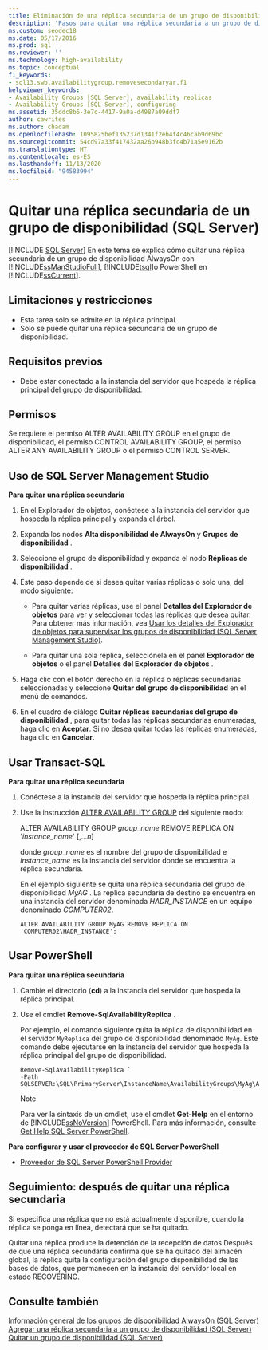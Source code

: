 ```yaml
---
title: Eliminación de una réplica secundaria de un grupo de disponibilidad
description: 'Pasos para quitar una réplica secundaria a un grupo de disponibilidad Always On mediante Transact-SQL (T-SQL), PowerShell o SQL Server Management Studio. '
ms.custom: seodec18
ms.date: 05/17/2016
ms.prod: sql
ms.reviewer: ''
ms.technology: high-availability
ms.topic: conceptual
f1_keywords:
- sql13.swb.availabilitygroup.removesecondaryar.f1
helpviewer_keywords:
- Availability Groups [SQL Server], availability replicas
- Availability Groups [SQL Server], configuring
ms.assetid: 35ddc8b6-3e7c-4417-9a0a-d4987a09ddf7
author: cawrites
ms.author: chadam
ms.openlocfilehash: 1095825bef135237d1341f2eb4f4c46cab9d69bc
ms.sourcegitcommit: 54cd97a33f417432aa26b948b3fc4b71a5e9162b
ms.translationtype: HT
ms.contentlocale: es-ES
ms.lasthandoff: 11/13/2020
ms.locfileid: "94583994"
---
```

# <a name="remove-a-secondary-replica-from-an-availability-group-sql-server"></a>Quitar una réplica secundaria de un grupo de disponibilidad (SQL Server)
[!INCLUDE [SQL Server](../../../includes/applies-to-version/sqlserver.md)]
  En este tema se explica cómo quitar una réplica secundaria de un grupo de disponibilidad AlwaysOn con [!INCLUDE[ssManStudioFull](../../../includes/ssmanstudiofull-md.md)], [!INCLUDE[tsql](../../../includes/tsql-md.md)]o PowerShell en [!INCLUDE[ssCurrent](../../../includes/sscurrent-md.md)].  
 
   
##  <a name="limitations-and-restrictions"></a><a name="Restrictions"></a> Limitaciones y restricciones  
  
-   Esta tarea solo se admite en la réplica principal.    
-   Solo se puede quitar una réplica secundaria de un grupo de disponibilidad.  
  
## <a name="prerequisites"></a><a name="Prerequisites"></a> Requisitos previos  
  
-   Debe estar conectado a la instancia del servidor que hospeda la réplica principal del grupo de disponibilidad.  
  
##  <a name="permissions"></a><a name="Permissions"></a> Permisos  
 Se requiere el permiso ALTER AVAILABILITY GROUP en el grupo de disponibilidad, el permiso CONTROL AVAILABILITY GROUP, el permiso ALTER ANY AVAILABILITY GROUP o el permiso CONTROL SERVER.  
  
##  <a name="using-sql-server-management-studio"></a><a name="SSMSProcedure"></a> Uso de SQL Server Management Studio  
 **Para quitar una réplica secundaria**  
  
1.  En el Explorador de objetos, conéctese a la instancia del servidor que hospeda la réplica principal y expanda el árbol.  
  
2.  Expanda los nodos **Alta disponibilidad de AlwaysOn** y **Grupos de disponibilidad** .  
  
3.  Seleccione el grupo de disponibilidad y expanda el nodo **Réplicas de disponibilidad** .  
  
4.  Este paso depende de si desea quitar varias réplicas o solo una, del modo siguiente:  
  
    -   Para quitar varias réplicas, use el panel **Detalles del Explorador de objetos** para ver y seleccionar todas las réplicas que desea quitar. Para obtener más información, vea [Usar los detalles del Explorador de objetos para supervisar los grupos de disponibilidad &#40;SQL Server Management Studio&#41;](../../../database-engine/availability-groups/windows/use-object-explorer-details-to-monitor-availability-groups.md).  
  
    -   Para quitar una sola réplica, selecciónela en el panel **Explorador de objetos** o el panel **Detalles del Explorador de objetos** .  
  
5.  Haga clic con el botón derecho en la réplica o réplicas secundarias seleccionadas y seleccione **Quitar del grupo de disponibilidad** en el menú de comandos.  
  
6.  En el cuadro de diálogo **Quitar réplicas secundarias del grupo de disponibilidad** , para quitar todas las réplicas secundarias enumeradas, haga clic en **Aceptar**. Si no desea quitar todas las réplicas enumeradas, haga clic en **Cancelar**.  
  
##  <a name="using-transact-sql"></a><a name="TsqlProcedure"></a> Usar Transact-SQL  
 **Para quitar una réplica secundaria**  
  
1.  Conéctese a la instancia del servidor que hospeda la réplica principal.  
  
2.  Use la instrucción [ALTER AVAILABILITY GROUP](../../../t-sql/statements/alter-availability-group-transact-sql.md) del siguiente modo:  
  
     ALTER AVAILABILITY GROUP *group_name* REMOVE REPLICA ON '*instance_name*' [,...*n*]  
  
     donde *group_name* es el nombre del grupo de disponibilidad e *instance_name* es la instancia del servidor donde se encuentra la réplica secundaria.  
  
     En el ejemplo siguiente se quita una réplica secundaria del grupo de disponibilidad *MyAG* . La réplica secundaria de destino se encuentra en una instancia del servidor denominada *HADR_INSTANCE* en un equipo denominado *COMPUTER02*.  
  
    ```  
    ALTER AVAILABILITY GROUP MyAG REMOVE REPLICA ON 'COMPUTER02\HADR_INSTANCE';  
    ```  
  
##  <a name="using-powershell"></a><a name="PowerShellProcedure"></a> Usar PowerShell  
 **Para quitar una réplica secundaria**  
  
1.  Cambie el directorio (**cd**) a la instancia del servidor que hospeda la réplica principal.  
  
2.  Use el cmdlet **Remove-SqlAvailabilityReplica** .  
  
     Por ejemplo, el comando siguiente quita la réplica de disponibilidad en el servidor `MyReplica` del grupo de disponibilidad denominado `MyAg`.  Este comando debe ejecutarse en la instancia del servidor que hospeda la réplica principal del grupo de disponibilidad.  
  
    ```  
    Remove-SqlAvailabilityReplica `   
    -Path SQLSERVER:\SQL\PrimaryServer\InstanceName\AvailabilityGroups\MyAg\AvailabilityReplicas\MyReplica  
    ```  
  
    > [!NOTE]  
    >  Para ver la sintaxis de un cmdlet, use el cmdlet **Get-Help** en el entorno de [!INCLUDE[ssNoVersion](../../../includes/ssnoversion-md.md)] PowerShell. Para más información, consulte [Get Help SQL Server PowerShell](../../../powershell/sql-server-powershell.md).  
  
 **Para configurar y usar el proveedor de SQL Server PowerShell**  
  
-   [Proveedor de SQL Server PowerShell Provider](../../../powershell/sql-server-powershell-provider.md)  
  
##  <a name="follow-up-after-removing-a-secondary-replica"></a><a name="PostBestPractices"></a> Seguimiento: después de quitar una réplica secundaria  
 Si especifica una réplica que no está actualmente disponible, cuando la réplica se ponga en línea, detectará que se ha quitado.  
  
 Quitar una réplica produce la detención de la recepción de datos Después de que una réplica secundaria confirma que se ha quitado del almacén global, la réplica quita la configuración del grupo disponibilidad de las bases de datos, que permanecen en la instancia del servidor local en estado RECOVERING.  
  
## <a name="see-also"></a>Consulte también  
 [Información general de los grupos de disponibilidad AlwaysOn &#40;SQL Server&#41;](../../../database-engine/availability-groups/windows/overview-of-always-on-availability-groups-sql-server.md)   
 [Agregar una réplica secundaria a un grupo de disponibilidad &#40;SQL Server&#41;](../../../database-engine/availability-groups/windows/add-a-secondary-replica-to-an-availability-group-sql-server.md)   
 [Quitar un grupo de disponibilidad &#40;SQL Server&#41;](../../../database-engine/availability-groups/windows/remove-an-availability-group-sql-server.md)  
  
